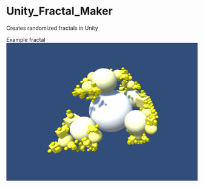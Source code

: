 # Unity_Fractal_Maker

Creates randomized fractals in Unity 

Example fractal 
![alt text](https://github.com/kchirth/Unity_Fractal_Maker/blob/master/Screen%20Shot%202018-01-10%20at%2012.11.00%20PM.png)

